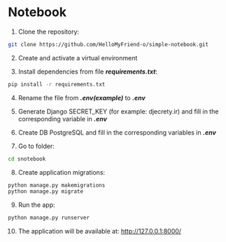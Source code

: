 # Notebook

1. Clone the repository:
```bash
git clone https://github.com/HelloMyFriend-o/simple-notebook.git
```
2. Create and activate a virtual environment

3. Install dependencies from file ***requirements.txt***:
```bash
pip install -r requirements.txt
```
4. Rename the file from ***.env(example)*** to ***.env***

5. Generate Django SECRET_KEY (for example: djecrety.ir) and fill in the corresponding variable in ***.env***

6. Create DB PostgreSQL and fill in the corresponding variables in ***.env***

7. Go to folder:
```bash
cd snotebook
```

8. Create application migrations:
```bash
python manage.py makemigrations
python manage.py migrate
```

9. Run the app:
```bash
python manage.py runserver
```

10. The application will be available at: http://127.0.0.1:8000/
